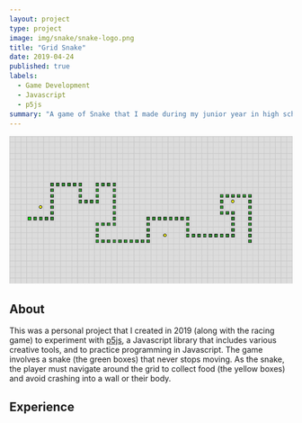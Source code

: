 ```yaml
---
layout: project
type: project
image: img/snake/snake-logo.png
title: "Grid Snake"
date: 2019-04-24
published: true
labels:
  - Game Development
  - Javascript
  - p5js
summary: "A game of Snake that I made during my junior year in high school."
---
```


<img class="img-fluid" src="../img/snake/snake-full.png">

## About

This was a personal project that I created in 2019 (along with the racing game) to experiment with [p5js](https://p5js.org/), a Javascript library that includes various creative tools, and to practice programming in Javascript. The game involves a snake (the green boxes) that never stops moving. As the snake, the player must navigate around the grid to collect food (the yellow boxes) and avoid crashing into a wall or their body. 



## Experience
